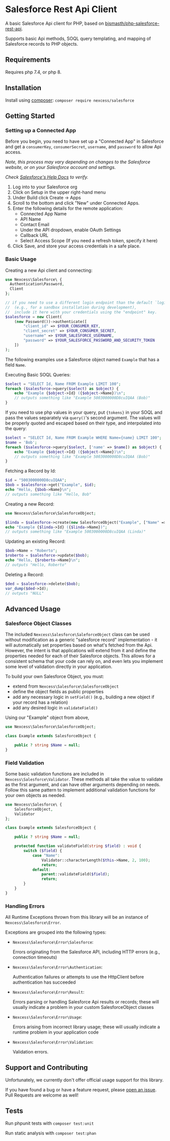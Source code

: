 # Salesforce Rest Api Client

A basic Salesforce Api client for PHP, based on [bjsmasth/php-salesforce-rest-api](https://github.com/bjsmasth/php-salesforce-rest-api).

Supports basic Api methods, SOQL query templating, and mapping of Salesforce records to PHP objects.

## Requirements

Requires php 7.4, or php 8.

## Installation

Install using [composer](https://getcomposer.org): `composer require nexcess/salesforce`

## Getting Started

### Setting up a Connected App

Before you begin, you need to have set up a "Connected App" in Salesforce and get a `consumerKey`, `consumerSecret`, `username`, and `password` to allow Api access.

_Note, this process may vary depending on changes to the Salesforce website, or on your Salesforce account and settings._

_Check [Salesforce's Help Docs](https://help.salesforce.com/s/articleView?id=sf.connected_app_create.htm) to verify._

1. Log into to your Salesforce org
2. Click on Setup in the upper right-hand menu
3. Under Build click Create → Apps
4. Scroll to the bottom and click "New" under Connected Apps.
5. Enter the following details for the remote application:
    - Connected App Name
    - API Name
    - Contact Email
    - Under the API dropdown, enable OAuth Settings
    - Callback URL
    - Select Access Scope (If you need a refresh token, specify it here)
6. Click Save, and store your access credentials in a safe place.

### Basic Usage

Creating a new Api client and connecting:
```php
use Nexcess\Salesforce\ {
  Authentication\Password,
  Client
};

// if you need to use a different login endpoint than the default `login.salesforce.com`
//  (e.g., for a sandbox installation during development),
//  include it here with your credentials using the "endpoint" key.
$salesforce = new Client(
    (new Password())->authenticate([
        "client_id" => $YOUR_CONSUMER_KEY,
        "client_secret" => $YOUR_CONSUMER_SECRET,
        "username" => $YOUR_SALESFORCE_USERNAME,
        "password" => $YOUR_SALESFORCE_PASSWORD_AND_SECURITY_TOKEN
    ])
);
```

The following examples use a Salesforce object named `Example` that has a field `Name`.

Executing Basic SOQL Queries:
```php
$select = "SELECT Id, Name FROM Example LIMIT 100";
foreach ($salesforce->query($select) as $object) {
    echo "Example {$object->Id} ({$object->Name})\n";
    // outputs something like "Example 5003000000D8cuIQAA (Bob)"
}
```

If you need to use php values in your query, put `{tokens}` in your SOQL and pass the values separately via `query()`'s second argument. The values will be properly quoted and escaped based on their type, and interpolated into the query:
```php
$select = "SELECT Id, Name FROM Example WHERE Name={name} LIMIT 100";
$name = 'Bob';
foreach ($salesforce->query($select, ['name' => $name]) as $object) {
    echo "Example {$object->Id} ({$object->Name})\n";
    // outputs something like "Example 5003000000D8cuIQAA (Bob)"
}
```

Fetching a Record by Id:
```php
$id = "5003000000D8cuIQAA";
$bob = $salesforce->get("Example", $id);
echo "Hello, {$bob->Name}\n";
// outputs something like "Hello, Bob"
```

Creating a new Record:
```php
use Nexcess\Salesforce\SalesforceObject;

$linda = $salesforce->create(new SalesforceObject("Example", ["Name" => "Linda"]));
echo "Example {$linda->Id} ({$linda->Name})";
// outputs something like "Example 5003000000D8cuIQAA (Linda)"
```

Updating an existing Record:
```php
$bob->Name = "Roberto";
$roberto = $salesforce->update($bob);
echo "Hello, {$roberto->Name}\n";
// outputs "Hello, Roberto"
```

Deleting a Record:
```php
$ded = $salesforce->delete($bob);
var_dump($ded->Id);
// outputs "NULL"
```

## Advanced Usage

### Salesforce Object Classes

The included `Nexcess\Salesforce\SaleforceObject` class can be used without modification as a generic "salesforce record" implementation - it will automatically set properties based on what's fetched from the Api. However, the intent is that applications will extend from it and define the properties needed for each of their Salesforce objects. This allows for a consistent schema that your code can rely on, and even lets you implement some level of validation directly in your application.

To build your own Salesforce Object, you must:
- extend from `Nexcess\Salesforce\SalesforceObject`
- define the object fields as public properties
- add any necessary logic in `setField()` (e.g., building a new object if your record has a relation)
- add any desired logic in `validateField()`

Using our "Example" object from above,
```php
use Nexcess\Salesforce\SalesforceObject;

class Example extends SalesforceObject {

    public ? string $Name = null;
}
```

### Field Validation

Some basic validation functions are included in `Nexcess\Salesforce\Validator`. These methods all take the value to validate as the first argument, and can have other arguments depending on needs. Follow this same pattern to implement additional validation functions for your own objects as needed.
```php
use Nexcess\Salesforce\ {
    SalesforceObject,
    Validator
};

class Example extends SalesforceObject {

    public ? string $Name = null;

    protected function validateField(string $field) : void {
        switch ($field) {
            case "Name":
                Validator::characterLength($this->Name, 2, 100);
                return;
            default:
                parent::validateField($field);
                return;
        }
    }
}
```

### Handling Errors

All Runtime Exceptions thrown from this library will be an instance of `Nexcess\Salesforce\Error`.

Exceptions are grouped into the following types:
- `Nexcess\Salesforce\Error\Salesforce`:

    Errors originating from the Salesforce API, including HTTP errors (e.g., connection timeouts)
- `Nexcess\Salesforce\Error\Authentication`:

    Authentication failures or attempts to use the HttpClient before authentication has succeeded
- `Nexcess\Salesforce\Error\Result`:

    Errors parsing or handling Salesforce Api results or records; these will usually indicate a problem in your custom SalesforceObject classes
- `Nexcess\Salesforce\Error\Usage`:

    Errors arising from incorrect library usage; these will usually indicate a runtime problem in your application code
- `Nexcess\Salesforce\Error\Validation`:

    Validation errors.

## Support and Contributing

Unfortunately, we currently don't offer official usage support for this library.

If you have found a bug or have a feature request, please [open an issue](https://github.com/nexcess/php-salesforce-rest-api/issues). Pull Requests are welcome as well!

## Tests

Run phpunit tests with `composer test:unit`

Run static analysis with `composer test:phan`
